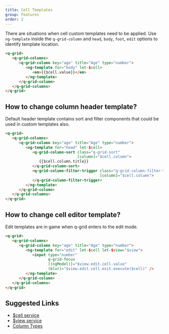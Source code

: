 ```yaml
---
title: Cell Templates
group: Features
order: 2
---
```


There are situations when cell custom templates need to be applied. Use `ng-template` inside the `q-grid-column` and `head`, `body`, `foot`, `edit` options to identify template location.

```html
<q-grid>
   <q-grid-columns>
      <q-grid-column key="age" title="Age" type="number">
         <ng-template for="body" let-$cell>
            <em>{{$cell.value}}</em>
         </ng-template>
      </q-grid-column>
   </q-grid-columns>
</q-grid>
```

## How to change column header template?

Default header template contains sort and filter components that could be used in custom templates also.

```html
<q-grid>
   <q-grid-columns>     
      <q-grid-column key="age" title="Age" type="number">
         <ng-template for="head" let-$cell>
            <q-grid-column-sort class="q-grid-sort"
                                [column]="$cell.column">
               {{$cell.column.title}}
            </q-grid-column-sort>
            <q-grid-column-filter-trigger class="q-grid-column-filter-trigger"                                       
                                          [column]="$cell.column">
            </q-grid-column-filter-trigger>
         </ng-template>
      </q-grid-column>
   </q-grid-columns>
</q-grid>
```

## How to change cell editor template?

Edit templates are in game when q-grid enters to the edit mode.

```html
<q-grid>
   <q-grid-columns>
      <q-grid-column key="age" title="Age" type="number">
         <ng-template for="edit" let-$cell let-$view="$view">
            <input type="number"
                   q-grid-focus
                   [(ngModel)]="$view.edit.cell.value"
                   (blur)="$view.edit.cell.exit.execute($cell)" />
         </ng-template>
      </q-grid-column>
   </q-grid-columns>
</q-grid>
```

## Suggested Links

* [$cell service](/reference/cell-service.html)
* [$view service](/reference/view-service.html)
* [Column Types](/column-type/grid-column.html)